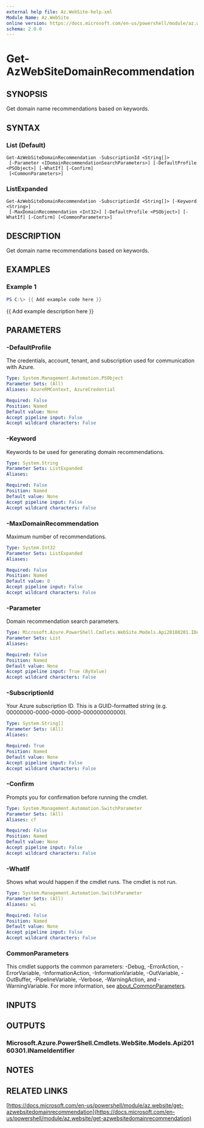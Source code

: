 ```yaml
---
external help file: Az.WebSite-help.xml
Module Name: Az.WebSite
online version: https://docs.microsoft.com/en-us/powershell/module/az.website/get-azwebsitedomainrecommendation
schema: 2.0.0
---
```


# Get-AzWebSiteDomainRecommendation

## SYNOPSIS
Get domain name recommendations based on keywords.

## SYNTAX

### List (Default)
```
Get-AzWebSiteDomainRecommendation -SubscriptionId <String[]>
 [-Parameter <IDomainRecommendationSearchParameters>] [-DefaultProfile <PSObject>] [-WhatIf] [-Confirm]
 [<CommonParameters>]
```

### ListExpanded
```
Get-AzWebSiteDomainRecommendation -SubscriptionId <String[]> [-Keyword <String>]
 [-MaxDomainRecommendation <Int32>] [-DefaultProfile <PSObject>] [-WhatIf] [-Confirm] [<CommonParameters>]
```

## DESCRIPTION
Get domain name recommendations based on keywords.

## EXAMPLES

### Example 1
```powershell
PS C:\> {{ Add example code here }}
```

{{ Add example description here }}

## PARAMETERS

### -DefaultProfile
The credentials, account, tenant, and subscription used for communication with Azure.

```yaml
Type: System.Management.Automation.PSObject
Parameter Sets: (All)
Aliases: AzureRMContext, AzureCredential

Required: False
Position: Named
Default value: None
Accept pipeline input: False
Accept wildcard characters: False
```

### -Keyword
Keywords to be used for generating domain recommendations.

```yaml
Type: System.String
Parameter Sets: ListExpanded
Aliases:

Required: False
Position: Named
Default value: None
Accept pipeline input: False
Accept wildcard characters: False
```

### -MaxDomainRecommendation
Maximum number of recommendations.

```yaml
Type: System.Int32
Parameter Sets: ListExpanded
Aliases:

Required: False
Position: Named
Default value: 0
Accept pipeline input: False
Accept wildcard characters: False
```

### -Parameter
Domain recommendation search parameters.

```yaml
Type: Microsoft.Azure.PowerShell.Cmdlets.WebSite.Models.Api20180201.IDomainRecommendationSearchParameters
Parameter Sets: List
Aliases:

Required: False
Position: Named
Default value: None
Accept pipeline input: True (ByValue)
Accept wildcard characters: False
```

### -SubscriptionId
Your Azure subscription ID.
This is a GUID-formatted string (e.g.
00000000-0000-0000-0000-000000000000).

```yaml
Type: System.String[]
Parameter Sets: (All)
Aliases:

Required: True
Position: Named
Default value: None
Accept pipeline input: False
Accept wildcard characters: False
```

### -Confirm
Prompts you for confirmation before running the cmdlet.

```yaml
Type: System.Management.Automation.SwitchParameter
Parameter Sets: (All)
Aliases: cf

Required: False
Position: Named
Default value: None
Accept pipeline input: False
Accept wildcard characters: False
```

### -WhatIf
Shows what would happen if the cmdlet runs.
The cmdlet is not run.

```yaml
Type: System.Management.Automation.SwitchParameter
Parameter Sets: (All)
Aliases: wi

Required: False
Position: Named
Default value: None
Accept pipeline input: False
Accept wildcard characters: False
```

### CommonParameters
This cmdlet supports the common parameters: -Debug, -ErrorAction, -ErrorVariable, -InformationAction, -InformationVariable, -OutVariable, -OutBuffer, -PipelineVariable, -Verbose, -WarningAction, and -WarningVariable. For more information, see [about_CommonParameters](http://go.microsoft.com/fwlink/?LinkID=113216).

## INPUTS

## OUTPUTS

### Microsoft.Azure.PowerShell.Cmdlets.WebSite.Models.Api20160301.INameIdentifier
## NOTES

## RELATED LINKS

[https://docs.microsoft.com/en-us/powershell/module/az.website/get-azwebsitedomainrecommendation](https://docs.microsoft.com/en-us/powershell/module/az.website/get-azwebsitedomainrecommendation)

